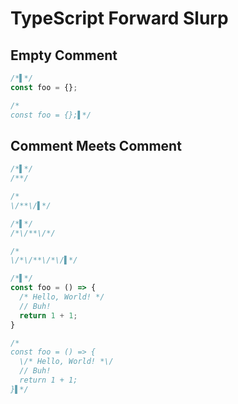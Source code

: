 # TypeScript Forward Slurp
## Empty Comment
```typescript
/*▌*/
const foo = {};
```
```typescript
/*
const foo = {};▌*/
```

## Comment Meets Comment
```typescript
/*▌*/
/**/
```
```typescript
/*
\/**\/▌*/
```

```typescript
/*▌*/
/*\/**\/*/
```
```typescript
/*
\/*\/**\/*\/▌*/
```

```typescript
/*▌*/
const foo = () => {
  /* Hello, World! */
  // Buh!
  return 1 + 1;
}
```
```typescript
/*
const foo = () => {
  \/* Hello, World! *\/
  // Buh!
  return 1 + 1;
}▌*/
```